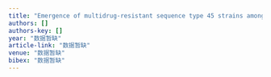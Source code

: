 ```yaml
---
title: "Emergence of multidrug-resistant sequence type 45 strains among mecA-positive borderline oxacillin-resistant Staphylococcus aureus causing bacteraemia in a medical centre in Taiwan"
authors: []
authors-key: []
year: "数据暂缺"
article-link: "数据暂缺"
venue: "数据暂缺"
bibex: "数据暂缺"
---
```

